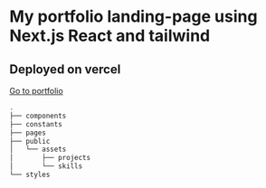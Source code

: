 # My portfolio landing-page using Next.js React and tailwind

## Deployed on vercel 
[Go to portfolio](https://portfolio-page-one-mu.vercel.app/)

```bash
.
├── components
├── constants
├── pages
├── public
│   └── assets
│       ├── projects
│       └── skills
└── styles
```